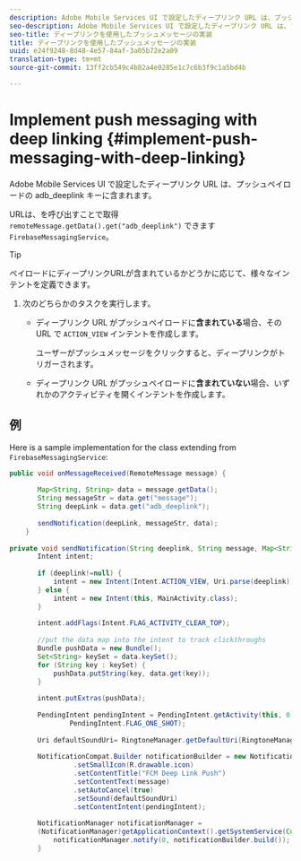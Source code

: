 ```yaml
---
description: Adobe Mobile Services UI で設定したディープリンク URL は、プッシュペイロードの adb_deeplink キーに含まれます。
seo-description: Adobe Mobile Services UI で設定したディープリンク URL は、プッシュペイロードの adb_deeplink キーに含まれます。
seo-title: ディープリンクを使用したプッシュメッセージの実装
title: ディープリンクを使用したプッシュメッセージの実装
uuid: e24f9248-8d48-4e57-84af-3a05b72e2a09
translation-type: tm+mt
source-git-commit: 13ff2cb549c4b82a4e0285e1c7c6b3f9c1a5bd4b

---
```



# Implement push messaging with deep linking {#implement-push-messaging-with-deep-linking}

Adobe Mobile Services UI で設定したディープリンク URL は、プッシュペイロードの adb_deeplink キーに含まれます。

URLは、を呼び出すことで取得 `remoteMessage.getData().get("adb_deeplink")` できます `FirebaseMessagingService`。

>[!TIP]
>
>ペイロードにディープリンクURLが含まれているかどうかに応じて、様々なインテントを定義できます。

1. 次のどちらかのタスクを実行します。

   * ディープリンク URL がプッシュペイロードに&#x200B;**含まれている**&#x200B;場合、その URL で `ACTION_VIEW` インテントを作成します。

      ユーザーがプッシュメッセージをクリックすると、ディープリンクがトリガーされます。

   * ディープリンク URL がプッシュペイロードに&#x200B;**含まれていない**&#x200B;場合、いずれかのアクティビティを開くインテントを作成します。

## 例

Here is a sample implementation for the class extending from `FirebaseMessagingService`:

```java
public void onMessageReceived(RemoteMessage message) { 
 
       Map<String, String> data = message.getData(); 
       String messageStr = data.get("message"); 
       String deepLink = data.get("adb_deeplink"); 
 
       sendNotification(deepLink, messageStr, data); 
    } 
 
private void sendNotification(String deeplink, String message, Map<String, String> data) { 
       Intent intent; 
 
       if (deeplink!=null) { 
           intent = new Intent(Intent.ACTION_VIEW, Uri.parse(deeplink)); 
       } else { 
           intent = new Intent(this, MainActivity.class); 
       } 
 
       intent.addFlags(Intent.FLAG_ACTIVITY_CLEAR_TOP); 
 
       //put the data map into the intent to track clickthroughs 
       Bundle pushData = new Bundle(); 
       Set<String> keySet = data.keySet(); 
       for (String key : keySet) { 
           pushData.putString(key, data.get(key)); 
       } 
 
       intent.putExtras(pushData); 
 
       PendingIntent pendingIntent = PendingIntent.getActivity(this, 0, intent, 
               PendingIntent.FLAG_ONE_SHOT); 
 
       Uri defaultSoundUri= RingtoneManager.getDefaultUri(RingtoneManager.TYPE_NOTIFICATION); 
 
       NotificationCompat.Builder notificationBuilder = new NotificationCompat.Builder(this) 
                .setSmallIcon(R.drawable.icon) 
                .setContentTitle("FCM Deep Link Push") 
                .setContentText(message) 
                .setAutoCancel(true) 
                .setSound(defaultSoundUri) 
                .setContentIntent(pendingIntent); 
 
       NotificationManager notificationManager =  
       (NotificationManager)getApplicationContext().getSystemService(Context.NOTIFICATION_SERVICE); 
           notificationManager.notify(0, notificationBuilder.build()); 
       } 
```
